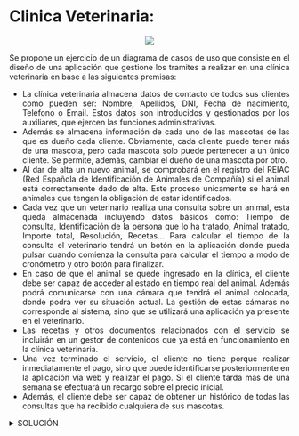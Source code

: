 <div align="justify">

# Clinica Veterinaria:

<div align="center">
  <img src="https://camo.githubusercontent.com/e21930f6d81a091158f817460059fa81e903fb0c4f62faa72ecca8515e437cae/68747470733a2f2f65736375656c616661726d616369612e636f6d2f77702d636f6e74656e742f75706c6f6164732f636c2543332541446e6963612d7665746572696e617269612e6a7067"/>
</div>


Se propone un ejercicio de un diagrama de casos de uso que consiste en el diseño de una aplicación que gestione los tramites a realizar en una clínica veterinaria en base a las siguientes premisas:
- La clínica veterinaria almacena datos de contacto de todos sus clientes como pueden ser: Nombre, Apellidos, DNI, Fecha de nacimiento, Teléfono o Email. Estos datos son introducidos y gestionados por los auxiliares, que ejercen las funciones administrativas.
- Además se almacena información de cada uno de las mascotas de las que es dueño cada cliente. Obviamente, cada cliente puede tener más de una mascota, pero cada mascota solo puede pertenecer a un único cliente. Se permite, además, cambiar el dueño de una mascota por otro.
- Al dar de alta un nuevo animal, se comprobará en el registro del REIAC (Red Española de Identificación de Animales de Compañía) si el animal está correctamente dado de alta. Este proceso unicamente se hará en animales que tengan la obligación de estar identificados.
- Cada vez que un veterinario realiza una consulta sobre un animal, esta queda almacenada incluyendo datos básicos como: Tiempo de consulta, Identificación de la persona que lo ha tratado, Animal tratado, Importe total, Resolución, Recetas… Para calcular el tiempo de la consulta el veterinario tendrá un botón en la aplicación donde pueda pulsar cuando comienza la consulta para calcular el tiempo a modo de cronómetro y otro botón para finalizar.
- En caso de que el animal se quede ingresado en la clínica, el cliente debe ser capaz de acceder al estado en tiempo real del animal. Además podrá comunicarse con una cámara que tendrá el animal colocada, donde podrá ver su situación actual. La gestión de estas cámaras no corresponde al sistema, sino que se utilizará una aplicación ya presente en el veterinario.
- Las recetas y otros documentos relacionados con el servicio se incluirán en un gestor de contenidos que ya está en funcionamiento en la clínica veterinaria.
- Una vez terminado el servicio, el cliente no tiene porque realizar inmediatamente el pago, sino que puede identificarse posteriormente en la aplicación vía web y realizar el pago. Si el cliente tarda más de una semana se efectuará un recargo sobre el precio inicial.
- Además, el cliente debe ser capaz de obtener un histórico de todas las consultas que ha recibido cualquiera de sus mascotas.

<details>

<summary>SOLUCIÓN</summary>

## IDENTIFICACIÓN ELEMENTOS DIAGRAMA:

_**ACTORES**_

- Cliente.
- Veterinario.
- Auxiliar. 
- REIAC (Red Española de Identificación de Animales de Compañía).

_**CASOS DE USO**_

- Introducir datos clientes.
- Gestionar datos clientes. 
- Dar de alta mascota.
- Gestionar datos mascota.
- Comprobar alta. 
- Guardar datos consulta. 
- Cronometrar consulta. 
- Acceder estado del animal. 
- Autenticar usuario. 
- Realizar pago. 
- Acceder histórico consultas.




</details>

</div>
